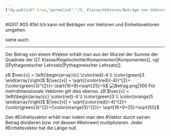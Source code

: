 ```yaml
---
{"dg-publish":true,"permalink":"/5. Klasse/Vektoren/Beträge von Vektoren und Einheitsvektoren/"}
---
```


#G517 #G5 #5kl
Ich kann mit Beträgen von Vektoren und Einheitsvektoren umgehen.

siehe auch:
___
Der Betrag von einem #Vektor erhält man aus der Wurzel der Summe der Quadrate der [[7. Klasse/Kegelschnitte/Komponenten\|Komponenten]], vgl [[Pythagoreischer Lehrsatz\|Pythagoreischer Lehrsatz]].

zB $\vec{v} = \left(\begin{array}{c} \color{red}-4 \\ \color{green}3 \end{array}\right)$
	$|\vec{v}| = \sqrt{{\color{red}(-4)}^{2}+{\color{green}3}^{2}}= \sqrt{16+9}=\sqrt{25}=5$
![Betrag.png|300](/img/user/5.%20Klasse/Vektoren/Betrag.png)
Für mehrdimensionale Vektoren gilt dies ebenso.
zB $\vec{v} = \left(\begin{array}{c} \color{red}-4 \\ \color{green}3 \\ \color{orange}5 \end{array}\right)$
	$|\vec{v}| = \sqrt{\color{red}(-4)^{2}+{\color{green}3}^{2}+{\color{orange}5}^{2}}= \sqrt{16+9+25}=\sqrt{50}$

Den #Einheitsvektor erhält man indem man den #Vektor durch seinen Betrag dividieren bzw. mit dessen #Kehrwert multiplizieren.
Jeder #Einheitsvektor hat die Länge null. 